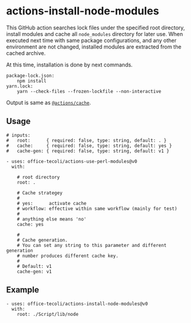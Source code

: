 # actions-install-node-modules

This GitHub action searches lock files under the specified root
directory, install modules and cache all `node_modules` directory for
later use.  When executed next time with same package configurations,
and any other environment are not changed, installed modules are
extracted from the cached archive.

At this time, installation is done by next commands.

```
package-lock.json:
    npm install
yarn.lock:
    yarn --check-files --frozen-lockfile --non-interactive
```

Output is same as [`@actions/cache`](https://github.com/actions/cache).

## Usage

```
# inputs:
#   root:      { required: false, type: string, default: . }
#   cache:     { required: false, type: string, default: yes }
#   cache-gen: { required: false, type: string, default: v1 }

- uses: office-tecoli/actions-use-perl-modules@v0
  with:

    # root directory
    root: .

    # Cache strategey
    #
    # yes:      activate cache
    # workflow: effective within same workflow (mainly for test)
    #
    # anything else means 'no'
    cache: yes

    #
    # Cache generation.
    # You can set any string to this parameter and different generation
    # number produces different cache key.
    #
    # Default: v1
    cache-gen: v1

```

## Example

```
- uses: office-tecoli/actions-install-node-modules@v0
  with:
    root: ./Script/lib/node
```
